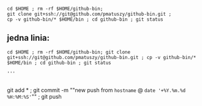 ```
cd $HOME ; rm -rf $HOME/github-bin;
git clone git+ssh://git@github.com/pmatuszy/github-bin.git ;
cp -v github-bin/* $HOME/bin ; cd github-bin ; git status

```

## jedna linia: 
```
cd $HOME ; rm -rf $HOME/github-bin; git clone git+ssh://git@github.com/pmatuszy/github-bin.git ; cp -v github-bin/* $HOME/bin ; cd github-bin ; git status 

'''


```
git add * ; git commit -m \""new push from `hostname` @ `date '+%Y.%m.%d %H:%M:%S'`"\" ; git push
```

